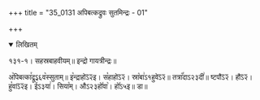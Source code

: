 +++
title = "35_0131 अपिबत्कद्रुवः सुतमिन्द्रः - 01"

+++
<details open><summary>लिखितम्</summary>

१३१-१। सहस्रबाहवीयम्॥ इन्द्रो गायत्रीन्द्रः॥

अ꣥पिबत्का꣯द्रूऽ६व꣥स्सुताम्॥ इ꣡न्द्राहोऽ᳒२᳒इ। स꣡हाहोऽ᳒२᳒। स्रा꣡बा꣢ऽ१हुवेऽ᳒२᳒॥ तत्रा꣡꣯दाऽ२३दी꣢॥ ष्टपौऽ᳒२᳒। हौऽ᳒२᳒। हु꣡वाऽ᳒२᳒इ। ई꣭ऽ३या꣢। सिया꣡म्। औऽ२३हो꣤वा꣥। हो꣤ऽ५इ॥ डा॥
</details>
